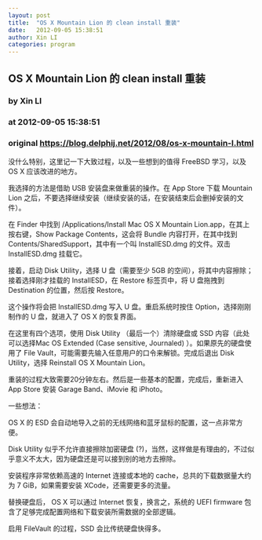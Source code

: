 ```yaml
---
layout: post
title:  "OS X Mountain Lion 的 clean install 重装"
date:   2012-09-05 15:38:51
author: Xin LI
categories: program
---
```


## OS X Mountain Lion 的 clean install 重装
### by Xin LI
### at 2012-09-05 15:38:51
### original <https://blog.delphij.net/2012/08/os-x-mountain-l.html>

<p>没什么特别，这里记一下大致过程，以及一些想到的值得 FreeBSD 学习，以及 OS X 应该改进的地方。</p>

<p>我选择的方法是借助 USB 安装盘来做重装的操作。在 App Store 下载 Mountain Lion 之后，不要选择继续安装（继续安装的话，在安装结束后会删掉安装的文件）。</p>

<p>在 Finder 中找到 /Applications/Install Mac OS X Mountain Lion.app，在其上按右键，Show Package Contents，这会将 Bundle 内容打开，在其中找到 Contents/SharedSupport，其中有一个叫 InstallESD.dmg 的文件。双击 InstallESD.dmg 挂载它。</p>

<p>接着，启动 Disk Utility，选择 U 盘（需要至少 5GB 的空间），将其中内容擦除；接着选择刚才挂载的 InstallESD，在 Restore 标签页中，将 U 盘拖拽到 Destination 的位置，然后按 Restore。</p>

<p>这个操作将会把 InstallESD.dmg 写入 U 盘。重启系统时按住 Option，选择刚刚制作的 U 盘，就进入了 OS X 的恢复界面。</p>

<p>在这里有四个选项，使用 Disk Utility （最后一个）清除硬盘或 SSD 内容（此处可以选择Mac OS Extended (Case sensitive, Journaled) ）。如果原先的硬盘使用了 File Vault，可能需要先输入任意用户的口令来解锁。完成后退出 Disk Utility，选择 Reinstall OS X Mountain Lion。</p>

<p>重装的过程大致需要20分钟左右。然后是一些基本的配置，完成后，重新进入 App Store 安装 Garage Band、iMovie 和 iPhoto。</p>
        <p>一些想法：</p>

<p>OS X 的 ESD 会自动地导入之前的无线网络和蓝牙鼠标的配置，这一点非常方便。</p>

<p>Disk Utility 似乎不允许直接擦除加密硬盘 (?)，当然，这样做是有理由的，不过似乎意义不太大，因为硬盘还是可以接到别的地方去擦除。</p>

<p>安装程序非常依赖高速的 Internet 连接或本地的 cache，总共的下载数据量大约为 7 GiB，如果需要安装 XCode，还需要更多的流量。</p>

<p>替换硬盘后， OS X 可以通过 Internet 恢复，换言之，系统的 UEFI firmware 包含了足够完成配置网络和下载安装所需数据的全部逻辑。</p>

<p>启用 FileVault 的过程，SSD 会比传统硬盘快得多。</p>